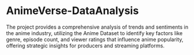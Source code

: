 # AnimeVerse-DataAnalysis
The project provides a comprehensive analysis of trends and sentiments in the anime industry, utilizing the Anime Dataset to identify key factors like genre, episode count, and viewer ratings that influence anime popularity, offering strategic insights for producers and streaming platforms.
